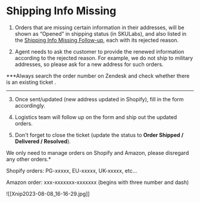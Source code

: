 # Shipping Info Missing

1. Orders that are missing certain information in their addresses, will be shown as “Opened” in shipping status (in SKULabs), and also listed in the [Shipping Info Missing Follow-up](https://docs.google.com/spreadsheets/d/1JGEB4lF3NW7xdm78EnAu3EREmbbfI07jiRqdN3u9QWw/edit?usp=sharing), each with its rejected reason.  
   
2. Agent needs to ask the customer to provide the renewed information according to the rejected reason. For example, we do not ship to military addresses, so please ask for a new address for such orders.  
   
***Always search the order number on Zendesk and check whether there is an existing ticket .
***

3. Once sent/updated (new address updated in Shopify), fill in the form accordingly.  
   
4. Logistics team will follow up on the form and ship out the updated orders.

5. Don't forget to close the ticket (update the status to **Order Shipped / Delivered / Resolved**). 



We only need to manage orders on Shopify and Amazon, please disregard any other orders.*

Shopify orders: PG-xxxxx, EU-xxxxx, UK-xxxxx, etc...

Amazon order: xxx-xxxxxxx-xxxxxxx 
(begins with three number and dash)


![[Xnip2023-08-08_16-16-29.jpg]]